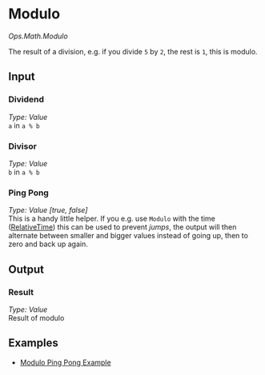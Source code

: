 # Modulo

*Ops.Math.Modulo*  

The result of a division, e.g. if you divide `5` by `2`, the rest is `1`, this is modulo.

## Input

### Dividend

*Type: Value*  
`a` in `a % b`

### Divisor

*Type: Value*  
`b` in `a % b`

### Ping Pong

*Type: Value [true, false]*  
This is a handy little helper. If you e.g. use `Modulo` with the time ([RelativeTime](../ops/Ops.Anim.RelativeTime/Ops.Anim.RelativeTime.md)) this can be used to prevent *jumps*, the output will then alternate between smaller and bigger values instead of going up, then to zero and back up again.

## Output

### Result

*Type: Value*  
Result of modulo

## Examples

- [Modulo Ping Pong Example](https://cables.gl/ui/#/project/570d12d702252bd51bc586e8)